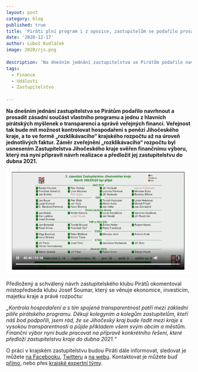 ```yaml
---
layout: post
category: blog
published: true
title: 'Piráti plní program i z opozice, zastupitelům se podařilo prosadit „rozklikávací“ krajský rozpočet'
date: '2020-12-17'
author: Luboš Kudláček
image: 2020/rjs.png

description: 'Na dnešním jednání zastupitelstva se Pirátům podařilo navrhnout a prosadit zásadní součást vlastního programu a jednu z hlavních pirátských myšlenek o transparenci a správě veřejných financí. Veřejnost tak bude mít možnost kontrolovat hospodaření s penězi Jihočeského kraje, a to ve formě „rozklikávacího“ krajského rozpočtu. Záměr zveřejnění „rozklikávacího“ rozpočtu byl usnesením Zastupitelstva Jihočeského kraje svěřen finančnímu výboru, který má nyní připravit návrh realizace a předložit jej zastupitelstvu do dubna 2021.'
tags:
  - Finance
  - Události
  - Zastupitelstvo

---
```

**Na dnešním jednání zastupitelstva se Pirátům podařilo navrhnout a prosadit zásadní součást vlastního programu a jednu z hlavních pirátských myšlenek o transparenci a správě veřejných financí. Veřejnost tak bude mít možnost kontrolovat hospodaření s penězi Jihočeského kraje, a to ve formě „rozklikávacího“ krajského rozpočtu až na úroveň jednotlivých faktur. Záměr zveřejnění „rozklikávacího“ rozpočtu byl usnesením Zastupitelstva Jihočeského kraje svěřen finančnímu výboru, který má nyní připravit návrh realizace a předložit jej zastupitelstvu do dubna 2021.**

![Hlasování o rozpočtu](/assets/img/2020/hlasovani.png)

Předložený a schválený návrh zastupitelského klubu Pirátů okomentoval místopředseda klubu Josef Soumar, který se věnuje ekonomice, investicím, majetku kraje a právě rozpočtu: 

*„Kontrola hospodaření a s tím spojená transparentnost patří mezi základní pilíře pirátského programu. Děkuji kolegyním a kolegům zastupitelům, kteří náš bod podpořili, jsem rád, že se Jihočeský kraj bude řadit mezi kraje s vysokou transparentností a půjde příkladem všem svým obcím a městům. Finanční výbor nyní bude pracovat na přípravě konkrétního řešení, které předloží zastupitelstvu kraje do dubna 2021.“*

O práci v krajském zastupitelstvu budou Piráti dále informovat, sledovat je můžete 
[na Facebooku](https://www.facebook.com/pirati.jck), 
[Twitteru](https://twitter.com/PiratiJcK) a 
[na webu](https://jihocesky.pirati.cz/). Kontaktovat je můžete buď [přímo](https://jihocesky.pirati.cz/lide/), 
nebo přes [krajské expertní týmy](https://jihocesky.pirati.cz/pripoj-se/). 
